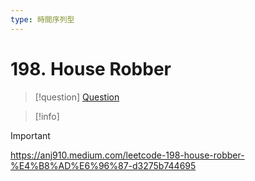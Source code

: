 ```yaml
---
type: 時間序列型
---
```




# 198. House Robber


>[!question] [Question](https://leetcode.com/problems/house-robber/description/)

>[!info] 

>[!important] 
>

https://anj910.medium.com/leetcode-198-house-robber-%E4%B8%AD%E6%96%87-d3275b744695